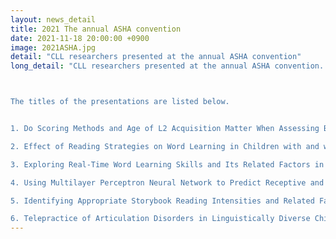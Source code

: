 ```yaml
---
layout: news_detail
title: 2021 The annual ASHA convention 
date: 2021-11-18 20:00:00 +0900
image: 2021ASHA.jpg
detail: "CLL researchers presented at the annual ASHA convention"
long_detail: "CLL researchers presented at the annual ASHA convention.



The titles of the presentations are listed below.


1. Do Scoring Methods and Age of L2 Acquisition Matter When Assessing Bilingual’s Vocabulary Skills? <iframe width='560' height='315' src='https://www.youtube.com/embed/vNeDd8TxsBQ' title='YouTube video player' frameborder='0' allow='accelerometer; autoplay; clipboard-write; encrypted-media; gyroscope; picture-in-picture' allowfullscreen></iframe>

2. Effect of Reading Strategies on Word Learning in Children with and without Language Impairment <iframe width='560' height='315' src='https://www.youtube.com/embed/lgEg7V-SoGc' title='YouTube video player' frameborder='0' allow='accelerometer; autoplay; clipboard-write; encrypted-media; gyroscope; picture-in-picture' allowfullscreen></iframe>

3. Exploring Real-Time Word Learning Skills and Its Related Factors in Preschool Children An Eye-Tracking Study <iframe width='560' height='315' src='https://www.youtube.com/embed/x7LGRFKZ128' title='YouTube video player' frameborder='0' allow='accelerometer; autoplay; clipboard-write; encrypted-media; gyroscope; picture-in-picture' allowfullscreen></iframe>

4. Using Multilayer Perceptron Neural Network to Predict Receptive and Expressive Vocabulary Learning <iframe width='560' height='315' src='https://www.youtube.com/embed/6Nl2AAugJIA' title='YouTube video player' frameborder='0' allow='accelerometer; autoplay; clipboard-write; encrypted-media; gyroscope; picture-in-picture' allowfullscreen></iframe>

5. Identifying Appropriate Storybook Reading Intensities and Related Factors for Word-learning in Children with SLI <iframe width='560' height='315' src='https://www.youtube.com/embed/3Cn0T2GYTSc' title='YouTube video player' frameborder='0' allow='accelerometer; autoplay; clipboard-write; encrypted-media; gyroscope; picture-in-picture' allowfullscreen></iframe>

6. Telepractice of Articulation Disorders in Linguistically Diverse Children <iframe width='560' height='315' src='https://www.youtube.com/embed/wE6nNgEItyA' title='YouTube video player' frameborder='0' allow='accelerometer; autoplay; clipboard-write; encrypted-media; gyroscope; picture-in-picture' allowfullscreen></iframe>."
---
```


